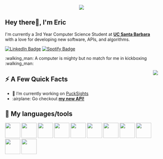 <p align="center"> <img src="https://user-images.githubusercontent.com/76453820/188090824-2ce0d538-1a7b-445a-8185-ce40df4417cb.png"  ></p>
          
<!--
**EricM5/EricM5** is a ✨ _special_ ✨ repository because its `README.md` (this file) appears on your GitHub profile.


Here are some ideas to get you started:

- 🔭 I’m currently working on ...
- 🌱 I’m currently learning ...
- 👯 I’m looking to collaborate on ...
- 🤔 I’m looking for help with ...
- 💬 Ask me about ...
📫 How to reach me: ...
- 😄 Pronouns: ...
- ⚡ Fun fact: ...
-->

<h2>Hey there👋, I'm Eric</h2>
<p>I'm currently a 3rd Year Computer Science Student at <strong><a href="https://www.ucsb.edu/"> UC Santa Barbara </a> </strong> with a love for developing new software, APIs, and algorithms.
</p>
<p><a href="https://www.linkedin.com/in/eric-marzouk/"><img src="https://img.shields.io/badge/-@ericmarzouk-0077B5?style=flat-square&amp;labelColor=0077B5&amp;logo=LinkedIn&amp;link=https://www.linkedin.com/in/eric-marzouk/" alt="LinkedIn Badge"></a> <a href="https://open.spotify.com/user/hockey5ruless"><img src="https://img.shields.io/badge/-@ericm5%20-1ED760?style=flat-square&amp;labelColor=fff&amp;logo=Spotify&amp;link=https://open.spotify.com/user/hockey5ruless" alt="Spotify Badge"></a></p>
<p> :walking_man: A computer is mighty but no match for me in kickboxing :walking_man:	 </p>
<img align="right" src="https://user-images.githubusercontent.com/76453820/188102395-d3d9919f-9dcc-4f58-89f0-3b8ca555abe9.gif" />
<h2>⚡️ A Few Quick Facts</h2>
<ul>
<li>🔭 I’m currently working on <a href="https://github.com/EricM5/PuckSights">PuckSights  </a></li>
<li>:airplane: Go checkout <a href="https://github.com/EricM5/IntelliPrice.Api"><strong>my new API! </strong> </a></li>
</ul>
<h2>🚀 My languages/tools</h2>
<p align="left">

<img src="https://cdn.jsdelivr.net/gh/devicons/devicon/icons/cplusplus/cplusplus-original.svg" width="50" height="50" />
<img src="https://cdn.jsdelivr.net/gh/devicons/devicon/icons/csharp/csharp-original.svg" width="50" height="50" />
    
<img src="https://cdn.jsdelivr.net/gh/devicons/devicon/icons/python/python-original.svg" width="50" height="50" />
<img src="https://cdn.jsdelivr.net/gh/devicons/devicon/icons/java/java-original.svg" width="50" height="50" />
<img src="https://cdn.jsdelivr.net/gh/devicons/devicon/icons/flask/flask-original.svg" width="50" height="50" />
<img src="https://user-images.githubusercontent.com/76453820/188104263-b7b1feff-97a3-4deb-9d93-70eaf0dc64dc.svg" width="50" height="50" />
<img src="https://cdn.jsdelivr.net/gh/devicons/devicon/icons/dot-net/dot-net-original.svg" width="50" height="50" />
<img src="https://cdn.jsdelivr.net/gh/devicons/devicon/icons/visualstudio/visualstudio-plain.svg" width="50" height="50" />
<img src="https://cdn.jsdelivr.net/gh/devicons/devicon/icons/heroku/heroku-plain.svg" width="50" height="50" />
<img src="https://cdn.jsdelivr.net/gh/devicons/devicon/icons/jupyter/jupyter-original.svg" width="50" height="50" />
<img src="https://cdn.jsdelivr.net/gh/devicons/devicon/icons/pandas/pandas-original.svg" width="50" height="50" />    
</p>
